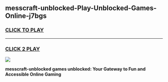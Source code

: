 
## messcraft-unblocked-Play-Unblocked-Games-Online-j7bgs
<h3>
<a href="https://premium76.site?title=messcraft-unblocked&ref=25A">CLICK TO PLAY</a></h3>
<hr>

<h3>
<a href="https://premium76.site?title=messcraft-unblocked&ref=25A">CLICK 2 PLAY</a>
  
</h3>

<a href="https://premium76.site?title=messcraft-unblocked&ref=25A"><img src="https://clearcache.store/games.png"></a>


**messcraft-unblocked games unblocked: Your Gateway to Fun and Accessible Online Gaming**
